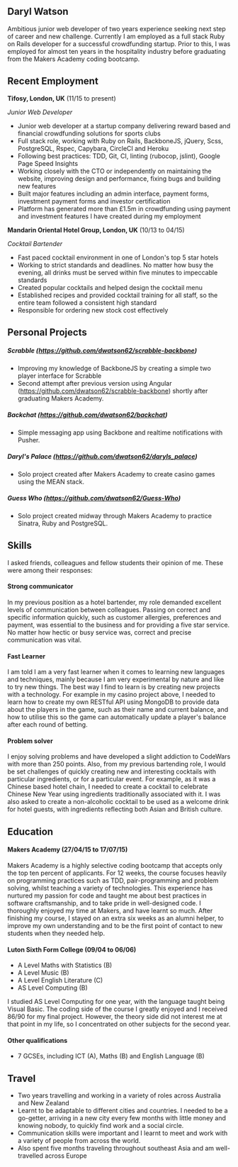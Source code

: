## Daryl Watson

Ambitious junior web developer of two years experience seeking next step of career and new challenge. Currently I am employed as a full stack Ruby on Rails developer for a successful crowdfunding startup. Prior to this, I was employed for almost ten years in the hospitality industry before graduating from the Makers Academy coding bootcamp.

## Recent Employment

**Tifosy, London, UK** (11/15 to present) 

*Junior Web Developer* 

- Junior web developer at a startup company delivering reward based and financial crowdfunding solutions for sports clubs
- Full stack role, working with Ruby on Rails, BackboneJS, jQuery, Scss, PostgreSQL, Rspec, Capybara, CircleCI and Heroku
- Following best practices: TDD, Git, CI, linting (rubocop, jslint), Google Page Speed Insights
- Working closely with the CTO or independently on maintaining the website, improving design and performance, fixing bugs and building new features
- Built major features including an admin interface, payment forms, investment payment forms and investor certification
- Platform has generated more than £1.5m in crowdfunding using payment and investment features I have created during my employment

**Mandarin Oriental Hotel Group, London, UK** (10/13 to 04/15) 

*Cocktail Bartender*  

- Fast paced cocktail environment in one of London's top 5 star hotels
- Working to strict standards and deadlines. No matter how busy the evening, all drinks must be served within five minutes to impeccable standards
- Created popular cocktails and helped design the cocktail menu
- Established recipes and provided cocktail training for all staff, so the entire team followed a consistent high standard
- Responsible for ordering new stock cost effectively

## Personal Projects

##### Scrabble (https://github.com/dwatson62/scrabble-backbone)

- Improving my knowledge of BackboneJS by creating a simple two player interface for Scrabble
- Second attempt after previous version using Angular (https://github.com/dwatson62/scrabble-backbone) shortly after graduating Makers Academy.

##### Backchat (https://github.com/dwatson62/backchat)

- Simple messaging app using Backbone and realtime notifications with Pusher.

##### Daryl's Palace (https://github.com/dwatson62/daryls_palace)

- Solo project created after Makers Academy to create casino games using the MEAN stack.

##### Guess Who (https://github.com/dwatson62/Guess-Who)

- Solo project created midway through Makers Academy to practice Sinatra, Ruby and PostgreSQL.

## Skills

I asked friends, colleagues and fellow students their opinion of me. These were among their responses:

#### Strong communicator

In my previous position as a hotel bartender, my role demanded excellent levels of communication between colleagues. Passing on correct and specific information quickly, such as customer allergies, preferences and payment, was essential to the business and for providing a five star service. No matter how hectic or busy service was, correct and precise communication was vital.

#### Fast Learner

I am told I am a very fast learner when it comes to learning new languages and techniques, mainly because I am very experimental by nature and like to try new things. The best way I find to learn is by creating new projects with a technology. For example in my casino project above, I needed to learn how to create my own RESTful API using MongoDB to provide data about the players in the game, such as their name and current balance, and how to utilise this so the game can automatically update a player's balance after each round of betting.

#### Problem solver

I enjoy solving problems and have developed a slight addiction to CodeWars with more than 250 points. Also, from my previous bartending role, I would be set challenges of quickly creating new and interesting cocktails with particular ingredients, or for a particular event. For example, as it was a Chinese based hotel chain, I needed to create a cocktail to celebrate Chinese New Year using ingredients traditionally associated with it. I was also asked to create a non-alcoholic cocktail to be used as a welcome drink for hotel guests, with ingredients reflecting both Asian and British culture.

## Education

#### Makers Academy (27/04/15 to 17/07/15)

Makers Academy is a highly selective coding bootcamp that accepts only the top ten percent of applicants. For 12 weeks, the course focuses heavily on programming practices such as TDD, pair-programming and problem solving, whilst teaching a variety of technologies. This experience has nurtured my passion for code and taught me about best practices in software craftsmanship, and to take pride in well-designed code. I thoroughly enjoyed my time at Makers, and have learnt so much. After finishing my course, I stayed on an extra six weeks as an alumni helper, to improve my own understanding and to be the first point of contact to new students when they needed help.

#### Luton Sixth Form College (09/04 to 06/06)

- A Level Maths with Statistics (B)
- A Level Music (B)
- A Level English Literature (C)
- AS Level Computing (B)

I studied AS Level Computing for one year, with the language taught being Visual Basic. The coding side of the course I greatly enjoyed and I received 86/90 for my final project. However, the theory side did not interest me at that point in my life, so I concentrated on other subjects for the second year.

#### Other qualifications

- 7 GCSEs, including ICT (A), Maths (B) and English Language (B)

## Travel

- Two years travelling and working in a variety of roles across Australia and New Zealand
- Learnt to be adaptable to different cities and countries. I needed to be a go-getter, arriving in a new city every few months with little money and knowing nobody, to quickly find work and a social circle. 
- Communication skills were important and I learnt to meet and work with a variety of people from across the world.
- Also spent five months traveling throughout southeast Asia and am well-travelled across Europe
